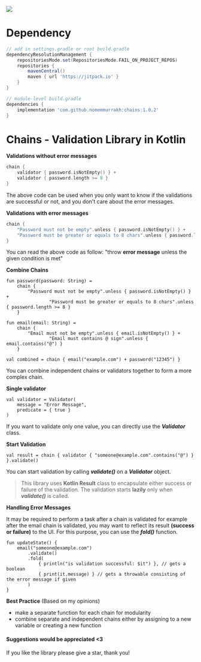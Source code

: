 [![](https://jitpack.io/v/nomemmurrakh/chains.svg)](https://jitpack.io/#nomemmurrakh/chains)

# Dependency
```groovy
// add in settings.gradle or root build.gradle
dependencyResolutionManagement {
	repositoriesMode.set(RepositoriesMode.FAIL_ON_PROJECT_REPOS)
	repositories {
		mavenCentral()
		maven { url 'https://jitpack.io' }
	}
}

// module-level build.gradle
dependencies {
	implementation 'com.github.nomemmurrakh:chains:1.0.2'
}
```

# Chains - Validation Library in Kotlin

**Validations without error messages**

```kotlin
chain {
	validator { password.isNotEmpty() } + 
	validator { password.length >= 8 }  
}
```

The above code can be used when you only want to know if the validations are successful or not, and you don't care about the error messages.

**Validations with error messages**

```kotlin
chain {  
    "Password must not be empty".unless { password.isNotEmpty() } + 
    "Password must be greater or equals to 8 chars".unless { password.length >= 8 }  
}
```

You can read the above code as follow:
"throw **error message** unless the given condition is met"

**Combine Chains**

    fun password(password: String) =
        chain {
            "Password must not be empty".unless { password.isNotEmpty() } +
                    "Password must be greater or equals to 8 chars".unless { password.length >= 8 }
        }

    fun email(email: String) =
        chain {
            "Email must not be empty".unless { email.isNotEmpty() } +
                    "Email must contains @ sign".unless { email.contains("@") }
        }

    val combined = chain { email("example.com") + password("12345") }

You can combine independent chains or validators together to form a more complex chain.

**Single validator**

    val validator = Validator(  
	    message = "Error Message",  
	    predicate = { true }  
    )

If you want to validate only one value, you can directly use the ***Validator*** class. 

**Start Validation**

    val result = chain { validator { "someone@example.com".contains("@") } }.validate()

You can start validation by calling ***validate()*** on a ***Validator*** object.

> This library uses **Kotlin Result** class to encapsulate either success or failure of the validation. 
> The validation starts **lazily** only when ***validate()*** is called.
 
**Handling Error Messages**

It may be required to perform a task after a chain is validated for example after the email chain is validated, you may want to reflect its result **(success or failure)** to the UI. For this purpose, you can use the ***fold()*** function.

    fun updateState() {  
	    email("someone@example.com")  
		    .validate()  
		    .fold(  
			    { println("is validation successful: $it") }, // gets a boolean  
			    { print(it.message) } // gets a throwable consisting of the error message if given  
		    )  
    }

**Best Practice** (Based on my opinions)

 - make a separate function for each chain for modularity
 - combine separate and independent chains either by assigning to a new variable or creating a new function

#### Suggestions would be appreciated <3
If you like the library please give a star, thank you!
